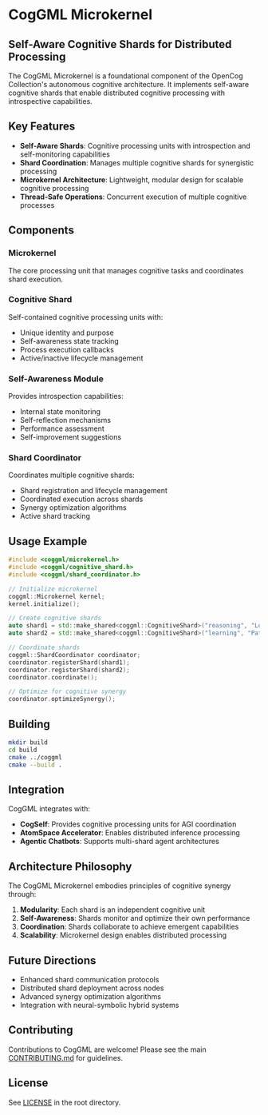 # CogGML Microkernel

## Self-Aware Cognitive Shards for Distributed Processing

The CogGML Microkernel is a foundational component of the OpenCog Collection's autonomous cognitive architecture. It implements self-aware cognitive shards that enable distributed cognitive processing with introspective capabilities.

## Key Features

- **Self-Aware Shards**: Cognitive processing units with introspection and self-monitoring capabilities
- **Shard Coordination**: Manages multiple cognitive shards for synergistic processing
- **Microkernel Architecture**: Lightweight, modular design for scalable cognitive processing
- **Thread-Safe Operations**: Concurrent execution of multiple cognitive processes

## Components

### Microkernel
The core processing unit that manages cognitive tasks and coordinates shard execution.

### Cognitive Shard
Self-contained cognitive processing units with:
- Unique identity and purpose
- Self-awareness state tracking
- Process execution callbacks
- Active/inactive lifecycle management

### Self-Awareness Module
Provides introspection capabilities:
- Internal state monitoring
- Self-reflection mechanisms
- Performance assessment
- Self-improvement suggestions

### Shard Coordinator
Coordinates multiple cognitive shards:
- Shard registration and lifecycle management
- Coordinated execution across shards
- Synergy optimization algorithms
- Active shard tracking

## Usage Example

```cpp
#include <coggml/microkernel.h>
#include <coggml/cognitive_shard.h>
#include <coggml/shard_coordinator.h>

// Initialize microkernel
coggml::Microkernel kernel;
kernel.initialize();

// Create cognitive shards
auto shard1 = std::make_shared<coggml::CognitiveShard>("reasoning", "Logical inference");
auto shard2 = std::make_shared<coggml::CognitiveShard>("learning", "Pattern recognition");

// Coordinate shards
coggml::ShardCoordinator coordinator;
coordinator.registerShard(shard1);
coordinator.registerShard(shard2);
coordinator.coordinate();

// Optimize for cognitive synergy
coordinator.optimizeSynergy();
```

## Building

```bash
mkdir build
cd build
cmake ../coggml
cmake --build .
```

## Integration

CogGML integrates with:
- **CogSelf**: Provides cognitive processing units for AGI coordination
- **AtomSpace Accelerator**: Enables distributed inference processing
- **Agentic Chatbots**: Supports multi-shard agent architectures

## Architecture Philosophy

The CogGML Microkernel embodies principles of cognitive synergy through:
1. **Modularity**: Each shard is an independent cognitive unit
2. **Self-Awareness**: Shards monitor and optimize their own performance
3. **Coordination**: Shards collaborate to achieve emergent capabilities
4. **Scalability**: Microkernel design enables distributed processing

## Future Directions

- Enhanced shard communication protocols
- Distributed shard deployment across nodes
- Advanced synergy optimization algorithms
- Integration with neural-symbolic hybrid systems

## Contributing

Contributions to CogGML are welcome! Please see the main [CONTRIBUTING.md](../CONTRIBUTING.md) for guidelines.

## License

See [LICENSE](../LICENSE) in the root directory.
